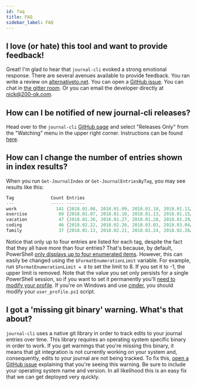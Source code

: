 ```yaml
---
id: faq
title: FAQ
sidebar_label: FAQ
---
```


## I love (or hate) this tool and want to provide feedback!

Great! I'm glad to hear that `journal-cli` evoked a strong emotional response. There are several avenues available to provide feedback. You ran write a review on [alternativeto.net](https://alternativeto.net/software/journal-cli/reviews/). You can open a [GitHub issue](https://github.com/refactorsaurusrex/journal-cli/issues/new/choose). You can chat in [the gitter room](https://gitter.im/journal-cli/community). Or you can email the developer directly at nick@200-ok.com. 

## How can I be notified of new journal-cli releases?

Head over to the `journal-cli` [GitHub page](https://github.com/refactorsaurusrex/journal-cli) and select "Releases Only" from the "Watching" menu in the upper right corner. Instructions can be found [here](https://help.github.com/en/github/receiving-notifications-about-activity-on-github/watching-and-unwatching-releases-for-a-repository#watching-releases-for-a-repository). 

## How can I change the number of entries shown in index results?

When you run `Get-JournalIndex` or `Get-JournalEntriesByTag`, you may see results like this:

```powershell
Tag              Count Entries
---              ----- -------
work               141 {2018.01.08, 2018.01.09, 2018.01.10, 2018.01.11…}
exercise            89 {2018.01.07, 2018.01.10, 2018.01.13, 2018.01.15…}
vacation            47 {2018.01.26, 2018.01.27, 2018.01.28, 2018.01.29…}
coding              46 {2018.02.22, 2018.02.26, 2018.03.03, 2018.03.04…}
family              37 {2018.01.13, 2018.02.21, 2018.02.24, 2018.02.26…}
```

Notice that only up to four entries are listed for each tag, despite the fact that they all have more than four entries? That's because, by default, PowerShell [only displays up to four enumerated items](https://docs.microsoft.com/en-us/powershell/module/microsoft.powershell.core/about/about_preference_variables?view=powershell-6#formatenumerationlimit). However, this can easily be changed using the `$FormatEnumerationLimit` variable. For example, run `$FormatEnumerationLimit = 8` to set the limit to 8. If you set it to -1, the upper limit is removed. Note that the value you set only persists for a single PowerShell session, so if you want to set it permanently you'll [need to modify your profile](https://docs.microsoft.com/en-us/powershell/module/microsoft.powershell.core/about/about_profiles?view=powershell-6). If you're on Windows and use [cmder](https://cmder.net/), you should modify your `user_profile.ps1` script. 

## I got a 'missing git binary' warning. What's that about?

`journal-cli` uses a native git library in order to track edits to your journal entries over time. This library requires an operating system specific binary in order to work. If you get warnings that you're missing this binary, it means that git integration is not currently working on your system and, consequently, edits to your journal are not being tracked. To fix this, [open a GitHub issue](https://github.com/refactorsaurusrex/journal-cli/issues) explaining that you're seeing this warning. Be sure to include your operating system name and version. In all likelihood this is an easy fix that we can get deployed very quickly.